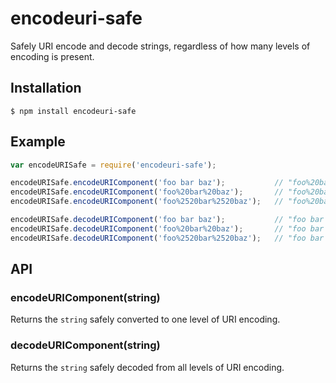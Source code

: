 
# encodeuri-safe

Safely URI encode and decode strings, regardless of how many levels of encoding is present.


## Installation

```
$ npm install encodeuri-safe
```


## Example

```js
var encodeURISafe = require('encodeuri-safe');

encodeURISafe.encodeURIComponent('foo bar baz');           // "foo%20bar%20baz"
encodeURISafe.encodeURIComponent('foo%20bar%20baz');       // "foo%20bar%20baz"
encodeURISafe.encodeURIComponent('foo%2520bar%2520baz');   // "foo%20bar%20baz"

encodeURISafe.decodeURIComponent('foo bar baz');           // "foo bar baz"
encodeURISafe.decodeURIComponent('foo%20bar%20baz');       // "foo bar baz"
encodeURISafe.decodeURIComponent('foo%2520bar%2520baz');   // "foo bar baz"
```


## API

### encodeURIComponent(string)
  
Returns the `string` safely converted to one level of URI encoding.

### decodeURIComponent(string)
  
Returns the `string` safely decoded from all levels of URI encoding.


